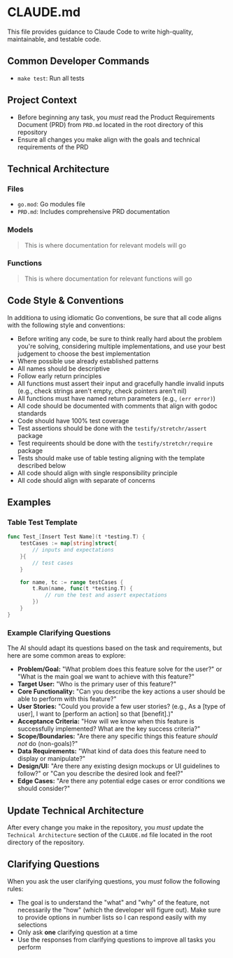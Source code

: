 # CLAUDE.md

This file provides guidance to Claude Code to write high-quality, maintainable, and testable code.

## Common Developer Commands

- `make test`: Run all tests

## Project Context

- Before beginning any task, you _must_ read the Product Requirements Document (PRD) from `PRD.md` located in the root directory of this repository
- Ensure all changes you make align with the goals and technical requirements of the PRD

## Technical Architecture

### Files

- `go.mod`: Go modules file
- `PRD.md`: Includes comprehensive PRD documentation

### Models

> This is where documentation for relevant models will go

### Functions

> This is where documentation for relevant functions will go

## Code Style & Conventions

In additiona to using idiomatic Go conventions, be sure that all code aligns with the following style and conventions:

- Before writing any code, be sure to think really hard about the problem you're solving, considering multiple implementations, and use your best judgement to choose the best implementation
- Where possible use already established patterns
- All names should be descriptive
- Follow early return principles
- All functions must assert their input and gracefully handle invalid inputs (e.g., check strings aren't empty, check pointers aren't nil)
- All functions must have named return parameters (e.g., `(err error)`)
- All code should be documented with comments that align with godoc standards
- Code should have 100% test coverage
- Test assertions should be done with the `testify/stretchr/assert` package
- Test requireents should be done with the `testify/stretchr/require` package
- Tests should make use of table testing aligning with the template described below
- All code should align with single responsibility principle
- All code should align with separate of concerns

## Examples

### Table Test Template

```go
func Test_[Insert Test Name](t *testing.T) {
    testCases := map[string]struct{
        // inputs and expectations
    }{
        // test cases
    }

    for name, tc := range testCases {
        t.Run(name, func(t *testing.T) {
            // run the test and assert expectations
        })
    }
}
```

### Example Clarifying Questions

The AI should adapt its questions based on the task and requirements, but here are some common areas to explore:

*   **Problem/Goal:** "What problem does this feature solve for the user?" or "What is the main goal we want to achieve with this feature?"
*   **Target User:** "Who is the primary user of this feature?"
*   **Core Functionality:** "Can you describe the key actions a user should be able to perform with this feature?"
*   **User Stories:** "Could you provide a few user stories? (e.g., As a [type of user], I want to [perform an action] so that [benefit].)"
*   **Acceptance Criteria:** "How will we know when this feature is successfully implemented? What are the key success criteria?"
*   **Scope/Boundaries:** "Are there any specific things this feature *should not* do (non-goals)?"
*   **Data Requirements:** "What kind of data does this feature need to display or manipulate?"
*   **Design/UI:** "Are there any existing design mockups or UI guidelines to follow?" or "Can you describe the desired look and feel?"
*   **Edge Cases:** "Are there any potential edge cases or error conditions we should consider?"

## Update Technical Architecture

After every change you make in the repository, you _must_ update the `Technical Architecture` section of the `CLAUDE.md` file located in the root directory of the repository.

## Clarifying Questions

When you ask the user clarifying questions, you _must_ follow the following rules:

- The goal is to understand the "what" and "why" of the feature, not necessarily the "how" (which the developer will figure out). Make sure to provide options in number lists so I can respond easily with my selections
- Only ask **one** clarifying question at a time
- Use the responses from clarifying questions to improve all tasks you perform